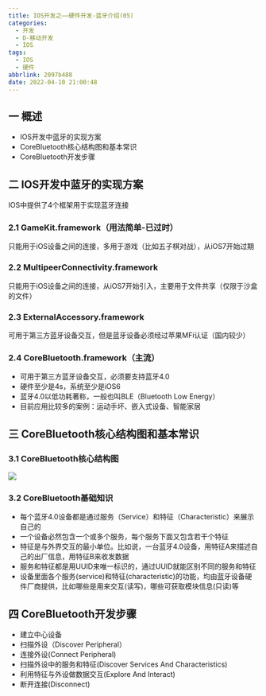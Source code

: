 ```yaml
---
title: IOS开发之——硬件开发-蓝牙介绍(05)
categories:
  - 开发
  - D-移动开发
  - IOS
tags:
  - IOS
  - 硬件
abbrlink: 2097b488
date: 2022-04-10 21:00:48
---
```

## 一 概述

* IOS开发中蓝牙的实现方案
* CoreBluetooth核心结构图和基本常识
* CoreBluetooth开发步骤

<!--more-->

## 二 IOS开发中蓝牙的实现方案

IOS中提供了4个框架用于实现蓝牙连接

### 2.1 GameKit.framework（用法简单-已过时）

只能用于iOS设备之间的连接，多用于游戏（比如五子棋对战），从iOS7开始过期

### 2.2 MultipeerConnectivity.framework

只能用于iOS设备之间的连接，从iOS7开始引入，主要用于文件共享（仅限于沙盒的文件）

### 2.3 ExternalAccessory.framework

可用于第三方蓝牙设备交互，但是蓝牙设备必须经过苹果MFi认证（国内较少）

### 2.4 CoreBluetooth.framework（主流）

* 可用于第三方蓝牙设备交互，必须要支持蓝牙4.0
* 硬件至少是4s，系统至少是iOS6
* 蓝牙4.0以低功耗著称，一般也叫BLE（Bluetooth Low Energy）
* 目前应用比较多的案例：运动手坏、嵌入式设备、智能家居

## 三 CoreBluetooth核心结构图和基本常识

### 3.1 CoreBluetooth核心结构图

![][1]

### 3.2 CoreBluetooth基础知识

* 每个蓝牙4.0设备都是通过服务（Service）和特征（Characteristic）来展示自己的
* 一个设备必然包含一个或多个服务，每个服务下面又包含若干个特征
* 特征是与外界交互的最小单位。比如说，一台蓝牙4.0设备，用特征A来描述自己的出厂信息，用特征B来收发数据
* 服务和特征都是用UUID来唯一标识的，通过UUID就能区别不同的服务和特征
* 设备里面各个服务(service)和特征(characteristic)的功能，均由蓝牙设备硬件厂商提供，比如哪些是用来交互(读写)，哪些可获取模块信息(只读)等

## 四 CoreBluetooth开发步骤

* 建立中心设备
* 扫描外设（Discover Peripheral）
* 连接外设(Connect Peripheral)
* 扫描外设中的服务和特征(Discover Services And Characteristics)
* 利用特征与外设做数据交互(Explore And Interact)
* 断开连接(Disconnect)



[1]:https://jsd.onmicrosoft.cn/gh/PGzxc/CDN/blog-ios/ios-device-05-bluetooth-core-struct.png